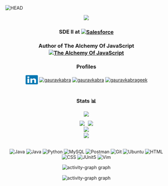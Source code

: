 ![HEAD](https://user-images.githubusercontent.com/74038190/225813708-98b745f2-7d22-48cf-9150-083f1b00d6c9.gif)

<div align="center">

[![](https://readme-typing-svg.herokuapp.com?&color=2484FF&size=32&lines=Hi+👋+,+I+am+Gaurav+Kabra;Software+Engineer+2+At+Salesforce;&font=Pacifico&center=true&height=50&width=600&vCenter=true)](https://github.com/kabragaurav)

</div>

<h3 align="center">SDE II at <a href="https://www.salesforce.com/in/" target="_blank"><img align="center" src="https://svgshare.com/i/ijr.svg" alt="Salesforce" height="60" width="60" /></a></h3>
<h3 align="center">Author of The Alchemy Of JavaScript <a href="https://www.amazon.in/dp/B0C87QB46T" target="_blank"><img align="center" src="https://github.com/kabragaurav/kabragaurav/assets/53303368/7ea165bc-d6e5-4084-bf21-7c66d4ae7c1d" alt="The Alchemy Of JavaScript" height="200" width="160" /></a></h3>

<h3 align="center">Profiles</h3>
<div align="center">
      <a href="https://linkedin.com/in/gaurav-kabra" target="blank"><img align="center" src="https://github.com/devicons/devicon/blob/v2.15.1/icons/linkedin/linkedin-original.svg" alt="gaurav-kabra" height="30" width="40" /></a>
      <a href="https://www.hackerrank.com/gauravkabra" target="blank"><img align="center" src="https://raw.githubusercontent.com/rahuldkjain/github-profile-readme-generator/master/src/images/icons/Social/hackerrank.svg" alt="gauravkabra" height="30" width="40" /></a>
      <a href="https://www.leetcode.com/gauravkabra" target="blank"><img align="center" src="https://raw.githubusercontent.com/rahuldkjain/github-profile-readme-generator/master/src/images/icons/Social/leet-code.svg" alt="gauravkabra" height="30" width="40" /></a>
      <a href="https://auth.geeksforgeeks.org/user/gauravkabrageek" target="blank"><img align="center" src="https://raw.githubusercontent.com/rahuldkjain/github-profile-readme-generator/master/src/images/icons/Social/geeks-for-geeks.svg" alt="gauravkabrageek" height="30" width="40" /></a>
</div>
<br/>

<h3 align="center">Stats 📊</h3>
<div align="center">
<div style="display: flex; flex-direction: column; align-items: center;">
  <a href="https://github.com/kabragaurav/">
    <img src="https://github-readme-stats.vercel.app/api?username=kabragaurav&hide_rank=true&show=reviews,discussions_started,discussions_answered,prs_merged,prs_merged_percentage&show_icons=true&theme=tokyonight" />
  </a>
  <div style="display: flex; justify-content: center; gap: 10px; margin-top: 10px;">
    <a href="https://github.com/kabragaurav/">
      <img src="https://github-readme-stats.vercel.app/api/top-langs/?username=kabragaurav&langs_count=8&theme=tokyonight&count_private=true&card_width=280&layout=pie&hide=Jupyter%20Notebook,PHP,Starlark,TeX" />
    </a>
    <a href="https://github.com/kabragaurav/">
      <img src="https://streak-stats.demolab.com?user=kabragaurav&theme=dark&hide_border=false&fire=EB5454&card_width=280&layout=compact" />
    </a>
  </div>
</div>
</div>

<!-- adapted from https://github.com/arhankundu99/arhankundu99/blob/main/README.md?plain=1 and SEE https://gprm.itsvg.in -->
<div align="center">
       <img src="https://github-profile-trophy.vercel.app/?username=kabragaurav&no-frame=false&no-bg=false&margin-w=4&theme=onedark&title=-Reviews&column=-1" />
</div>
<div align="center">
       <img src="https://github-contributor-stats.vercel.app/api?username=kabragaurav&limit=5&theme=dark&combine_all_yearly_contributions=true" />
</div>

<br/>
<div align="center">
<!-- adapted from https://github.com/byegates and adapted with https://simpleicons.org/?q=tea -->

![Java](https://img.shields.io/badge/-Java-192133?style=flat-square&logo=coffeescript&logoColor=white)
![Java](https://img.shields.io/badge/-JavaScript-192133?style=flat-square&logo=javascript&logoColor=white)
![Python](https://img.shields.io/badge/-Python-192133?style=flat-square&logo=python&logoColor=white)
![MySQL](https://img.shields.io/badge/-MySQL-192133?style=flat-square&logo=mysql&logoColor=white)
![Postman](https://img.shields.io/badge/-Postman-192133?style=flat-square&logo=postman&logoColor=white)
![Git](https://img.shields.io/badge/-Git-192133?style=flat-square&logo=git&logoColor=white)
![Ubuntu](https://img.shields.io/badge/-Ubuntu-192133?style=flat-square&logo=Ubuntu&logoColor=white)
![HTML](https://img.shields.io/badge/-HTML-192133?style=flat-square&logo=html5&logoColor=white)
![CSS](https://img.shields.io/badge/-CSS-192133?style=flat-square&logo=css3&logoColor=white)
![JUnit5](https://img.shields.io/badge/-JUnit5-192133?style=flat-square&logo=JUnit5&logoColor=white)
![Vim](https://img.shields.io/badge/-Vim-192133?style=flat-square&logo=vim&logoColor=white)

</div>
<div align="center">
       <p><img align="center" src="https://github-readme-activity-graph.vercel.app/graph?username=kabragaurav&radius=16&theme=nightowl&days=30&custom_title=Gaurav%27s%20Last%2030%20Days%20Contribution%20Graph" height="300" alt="activity-graph graph"  /></p>
</div>
<div align="center">
       <p><img align="center" src="https://leetcard.jacoblin.cool/gauravkabra??border=0&radius=8&animation=true&ext=heatmap" height="300" alt="activity-graph graph"  /></p>
</div>
